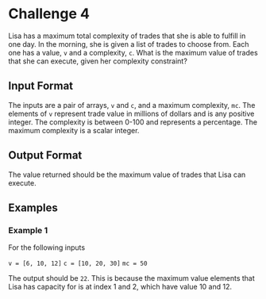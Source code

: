 # Challenge 4

Lisa has a maximum total complexity of trades that she is able to fulfill in one day. In the morning, she is given a list of trades to choose from. Each one has a value, `v` and a complexity, `c`. What is the maximum value of trades that she can execute, given her complexity constraint?

## Input Format

The inputs are a pair of arrays, `v` and `c`, and a maximum complexity, `mc`. The elements of `v` represent trade value in millions of dollars and is any positive integer. The complexity is between 0-100 and represents a percentage. The maximum complexity is a scalar integer.

## Output Format

The value returned should be the maximum value of trades that Lisa can execute.

## Examples

### Example 1

For the following inputs

`v = [6, 10, 12]`
`c = [10, 20, 30]`
`mc = 50`

The output should be `22`. This is because the maximum value elements that Lisa has capacity for is at index 1 and 2, which have value 10 and 12.